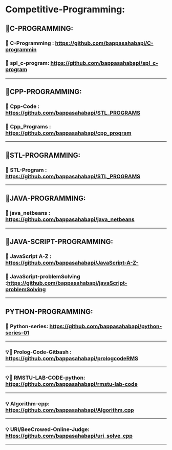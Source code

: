 # Competitive-Programming:

## 🔰C-PROGRAMMING:
### 🚀 C-Programming : https://github.com/bappasahabapi/C-programmin
### 🚀 spl_c-program: https://github.com/bappasahabapi/spl_c-program
---
## 🔰CPP-PROGRAMMING:
### 🚀 Cpp-Code : https://github.com/bappasahabapi/STL_PROGRAMS
### 🚀 Cpp_Programs : https://github.com/bappasahabapi/cpp_program
---
## 🔰STL-PROGRAMMING:
### 🚀 STL-Program : https://github.com/bappasahabapi/STL_PROGRAMS
---
## 🔰JAVA-PROGRAMMING:
### 🚀 java_netbeans : https://github.com/bappasahabapi/java_netbeans
---
## 🔰JAVA-SCRIPT-PROGRAMMING:
### 🚀 JavaScript A-Z : https://github.com/bappasahabapi/JavaScript-A-Z-
### 🚀 JavaScript-problemSolving :https://github.com/bappasahabapi/javaScript-problemSolving
---
## PYTHON-PROGRAMMING:
### 🚀 Python-series: https://github.com/bappasahabapi/python-series-01
---



### 💡🚀 Prolog-Code-Gitbash : https://github.com/bappasahabapi/prologcodeRMS
---
### 💡🚀 RMSTU-LAB-CODE-python: https://github.com/bappasahabapi/rmstu-lab-code
---

### 💡 Algorithm-cpp: https://github.com/bappasahabapi/Algorithm.cpp
---
### 💡 URI/BeeCrowed-Online-Judge: https://github.com/bappasahabapi/uri_solve_cpp
---
